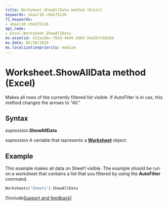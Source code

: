 ```yaml
---
title: Worksheet.ShowAllData method (Excel)
keywords: vbaxl10.chm175126
f1_keywords:
- vbaxl10.chm175126
api_name:
- Excel.Worksheet.ShowAllData
ms.assetid: 412acb6c-f83d-44d4-20b5-54a2b7c66284
ms.date: 05/30/2019
ms.localizationpriority: medium
---
```



# Worksheet.ShowAllData method (Excel)

Makes all rows of the currently filtered list visible. If AutoFilter is in use, this method changes the arrows to "All."


## Syntax

_expression_.**ShowAllData**

_expression_ A variable that represents a **[Worksheet](Excel.Worksheet.md)** object.


## Example

This example makes all data on Sheet1 visible. The example should be run on a worksheet that contains a list that you filtered by using the **AutoFilter** command.

```vb
Worksheets("Sheet1").ShowAllData
```



[!include[Support and feedback](~/includes/feedback-boilerplate.md)]
